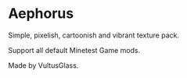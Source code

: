 # Aephorus
Simple, pixelish, cartoonish and vibrant texture pack.

Support all default Minetest Game mods.

Made by VultusGlass.